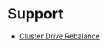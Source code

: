 # Support

* [Cluster Drive Rebalance](../support/cluster-drive-rebalance/cluster-drive-rebalance.md)